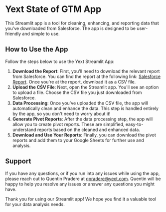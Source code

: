 # Yext State of GTM App

This Streamlit app is a tool for cleaning, enhancing, and reporting data that you've downloaded from Salesforce. The app is designed to be user-friendly and simple to use.

## How to Use the App

Follow the steps below to use the Yext Streamlit App:

1. **Download the Report**: First, you'll need to download the relevant report from Salesforce. You can find the report at the following link: [Salesforce Report](https://yext.lightning.force.com/lightning/r/Report/00O4X000009eyKuUAI/view?queryScope=userFolders). Once you're at the report, download it as a CSV file.
2. **Upload the CSV File**: Next, open the Streamlit app. You'll see an option to upload a file. Choose the CSV file you just downloaded from Salesforce.
3. **Data Processing**: Once you've uploaded the CSV file, the app will automatically clean and enhance the data. This step is handled entirely by the app, so you don't need to worry about it!
4. **Generate Pivot Reports**: After the data processing step, the app will allow you to create pivot reports. These are simplified, easy-to-understand reports based on the cleaned and enhanced data.
5. **Download and Use Your Reports**: Finally, you can download the pivot reports and add them to your Google Sheets for further use and analysis.

## Support

If you have any questions, or if you run into any issues while using the app, please reach out to Quentin Pradere at qpradere@yext.com. Quentin will be happy to help you resolve any issues or answer any questions you might have.

Thank you for using our Streamlit app! We hope you find it a valuable tool for your data analysis needs.

